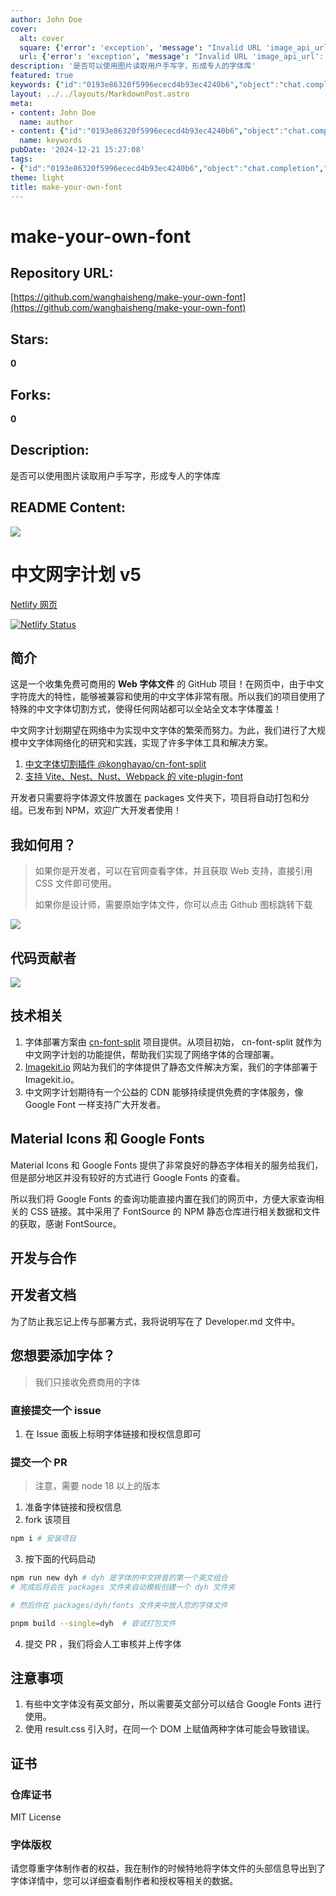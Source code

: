 ```yaml
---
author: John Doe
cover:
  alt: cover
  square: {'error': 'exception', 'message': "Invalid URL 'image_api_url': No scheme supplied. Perhaps you meant https://image_api_url?"}
  url: {'error': 'exception', 'message': "Invalid URL 'image_api_url': No scheme supplied. Perhaps you meant https://image_api_url?"}
description: '是否可以使用图片读取用户手写字，形成专人的字体库'
featured: true
keywords: {"id":"0193e86320f5996ececd4b93ec4240b6","object":"chat.completion","created":1734770630,"model":"Qwen/Qwen2.5-7B-Instruct","choices":[{"index":0,"message":{"role":"assistant","content":"### 关键词:\n- 自己制作字体\n- 图片读取手写\n- 中文字体库\n- 中文网字计划\n- 免费可商用字体\n- 中文字体切割\n- Web 字体文件\n- 字体工具\n- 开发者文档\n- 贡献字体\n- 静态文件部署\n- 自动打包\n\n### 标签:\n- 自定义字体\n- 手写识别\n- 字体生成\n- 中文字体切割\n- 免费字体\n- 开源字体\n- 项目文档\n- 字体贡献\n- 技术实现\n- CDN\n- 字体部署\n- 版权信息\n- 开发指南\n- 项目介绍\n- 版本\n- 网页框架支持"},"finish_reason":"stop"}],"usage":{"prompt_tokens":1023,"completion_tokens":172,"total_tokens":1195},"system_fingerprint":""}
layout: ../../layouts/MarkdownPost.astro
meta:
- content: John Doe
  name: author
- content: {"id":"0193e86320f5996ececd4b93ec4240b6","object":"chat.completion","created":1734770630,"model":"Qwen/Qwen2.5-7B-Instruct","choices":[{"index":0,"message":{"role":"assistant","content":"### 关键词:\n- 自己制作字体\n- 图片读取手写\n- 中文字体库\n- 中文网字计划\n- 免费可商用字体\n- 中文字体切割\n- Web 字体文件\n- 字体工具\n- 开发者文档\n- 贡献字体\n- 静态文件部署\n- 自动打包\n\n### 标签:\n- 自定义字体\n- 手写识别\n- 字体生成\n- 中文字体切割\n- 免费字体\n- 开源字体\n- 项目文档\n- 字体贡献\n- 技术实现\n- CDN\n- 字体部署\n- 版权信息\n- 开发指南\n- 项目介绍\n- 版本\n- 网页框架支持"},"finish_reason":"stop"}],"usage":{"prompt_tokens":1023,"completion_tokens":172,"total_tokens":1195},"system_fingerprint":""}
  name: keywords
pubDate: '2024-12-21 15:27:08'
tags:
- {"id":"0193e86320f5996ececd4b93ec4240b6","object":"chat.completion","created":1734770630,"model":"Qwen/Qwen2.5-7B-Instruct","choices":[{"index":0,"message":{"role":"assistant","content":"### 关键词:\n- 自己制作字体\n- 图片读取手写\n- 中文字体库\n- 中文网字计划\n- 免费可商用字体\n- 中文字体切割\n- Web 字体文件\n- 字体工具\n- 开发者文档\n- 贡献字体\n- 静态文件部署\n- 自动打包\n\n### 标签:\n- 自定义字体\n- 手写识别\n- 字体生成\n- 中文字体切割\n- 免费字体\n- 开源字体\n- 项目文档\n- 字体贡献\n- 技术实现\n- CDN\n- 字体部署\n- 版权信息\n- 开发指南\n- 项目介绍\n- 版本\n- 网页框架支持"},"finish_reason":"stop"}],"usage":{"prompt_tokens":1023,"completion_tokens":172,"total_tokens":1195},"system_fingerprint":""}
theme: light
title: make-your-own-font
---
```


# make-your-own-font

## Repository URL: 
[https://github.com/wanghaisheng/make-your-own-font](https://github.com/wanghaisheng/make-your-own-font)

## Stars: 
**0**

## Forks: 
**0**

## Description: 
是否可以使用图片读取用户手写字，形成专人的字体库

## README Content: 
![](./assets/title.png)

# 中文网字计划 v5

[Netlify 网页](https://chinese-font.netlify.app/)   

[![Netlify Status](https://api.netlify.com/api/v1/badges/4ab47951-5755-4360-9fe6-236bb5ee95db/deploy-status)](https://app.netlify.com/sites/chinese-font/deploys)

## 简介

这是一个收集免费可商用的 **Web 字体文件** 的 GitHub 项目！在网页中，由于中文字符庞大的特性，能够被兼容和使用的中文字体非常有限。所以我们的项目使用了特殊的中文字体切割方式，使得任何网站都可以全站全文本字体覆盖！

中文网字计划期望在网络中为实现中文字体的繁荣而努力。为此，我们进行了大规模中文字体网络化的研究和实践，实现了许多字体工具和解决方案。

1. [中文字体切割插件 @konghayao/cn-font-split](https://github.com/KonghaYao/cn-font-split)
2. [支持 Vite、Nest、Nust、Webpack 的 vite-plugin-font](https://www.npmjs.com/package/vite-plugin-font)


开发者只需要将字体源文件放置在 packages 文件夹下，项目将自动打包和分组。已发布到 NPM，欢迎广大开发者使用！

## 我如何用？

> 如果你是开发者，可以在官网查看字体，并且获取 Web 支持，直接引用 CSS 文件即可使用。
>
> 如果你是设计师，需要原始字体文件，你可以点击 Github 图标跳转下载

![](./assets/web_support.png)

## 代码贡献者

<a href="https://github.com/KonghaYao/chinese-free-web-font-storage/graphs/contributors">
  <img src="https://contrib.rocks/image?repo=KonghaYao/chinese-free-web-font-storage" />
</a>

## 技术相关

1. 字体部署方案由 [cn-font-split](https://github.com/Konghayao/cn-font-split) 项目提供。从项目初始， cn-font-split 就作为中文网字计划的功能提供，帮助我们实现了网络字体的合理部署。
2. [Imagekit.io](https://imagekit.io/) 网站为我们的字体提供了静态文件解决方案，我们的字体部署于 Imagekit.io。
3. 中文网字计划期待有一个公益的 CDN 能够持续提供免费的字体服务，像 Google Font 一样支持广大开发者。

## Material Icons 和 Google Fonts

Material Icons 和 Google Fonts 提供了非常良好的静态字体相关的服务给我们，但是部分地区并没有较好的方式进行 Google Fonts 的查看。

所以我们将 Google Fonts 的查询功能直接内置在我们的网页中，方便大家查询相关的 CSS 链接。其中采用了 FontSource 的 NPM 静态仓库进行相关数据和文件的获取，感谢 FontSource。

## 开发与合作

## 开发者文档

为了防止我忘记上传与部署方式，我将说明写在了 Developer.md 文件中。

## 您想要添加字体？

> 我们只接收免费商用的字体

### 直接提交一个 issue

1. 在 Issue 面板上标明字体链接和授权信息即可

### 提交一个 PR

> 注意，需要 node 18 以上的版本

1. 准备字体链接和授权信息
2. fork 该项目 
```sh
npm i # 安装项目
```

3. 按下面的代码启动

```sh
npm run new dyh # dyh 是字体的中文拼音的第一个英文组合
# 完成后将会在 packages 文件夹自动模板创建一个 dyh 文件夹

# 然后你在 packages/dyh/fonts 文件夹中放入您的字体文件

pnpm build --single=dyh  # 尝试打包文件

```

4. 提交 PR ，我们将会人工审核并上传字体



## 注意事项

1. 有些中文字体没有英文部分，所以需要英文部分可以结合 Google Fonts 进行使用。
2. 使用 result.css 引入时，在同一个 DOM 上赋值两种字体可能会导致错误。

## 证书

### 仓库证书

MIT License

### 字体版权

请您尊重字体制作者的权益，我在制作的时候特地将字体文件的头部信息导出到了字体详情中，您可以详细查看制作者和授权等相关的数据。
